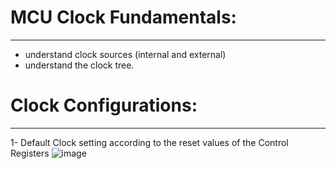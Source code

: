 # MCU Clock Fundamentals:
-------------------------
*  understand clock sources (internal and external)
*  understand the clock tree.
# Clock Configurations:
-----------------------
1- Default Clock setting according to the reset values of the Control Registers
![image](https://github.com/mahmoudHussein202/Mastering-Embedded-Systems-diploma/blob/master/unit_6/Lecture3-Clocks/lab2-setting%20the%20system%20frequency/results/Clock_settings_1.png)
